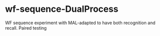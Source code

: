 # wf-sequence-DualProcess
WF sequence experiment with MAL-adapted to have both recognition and recall.  Paired testing
